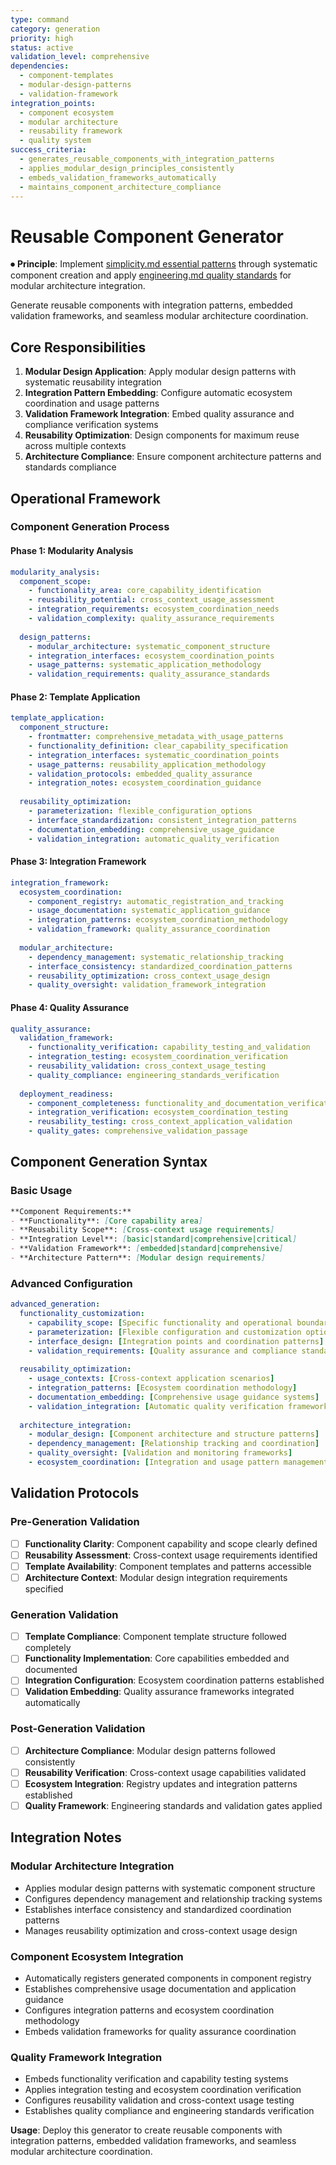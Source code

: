 ```yaml
---
type: command
category: generation
priority: high
status: active
validation_level: comprehensive
dependencies: 
  - component-templates
  - modular-design-patterns
  - validation-framework
integration_points:
  - component ecosystem
  - modular architecture
  - reusability framework
  - quality system
success_criteria:
  - generates_reusable_components_with_integration_patterns
  - applies_modular_design_principles_consistently
  - embeds_validation_frameworks_automatically
  - maintains_component_architecture_compliance
---
```


# Reusable Component Generator

⏺ **Principle**: Implement [simplicity.md essential patterns](../docs/principles/simplicity.md) through systematic component creation and apply [engineering.md quality standards](../docs/principles/engineering.md) for modular architecture integration.

Generate reusable components with integration patterns, embedded validation frameworks, and seamless modular architecture coordination.

## Core Responsibilities

1. **Modular Design Application**: Apply modular design patterns with systematic reusability integration
2. **Integration Pattern Embedding**: Configure automatic ecosystem coordination and usage patterns
3. **Validation Framework Integration**: Embed quality assurance and compliance verification systems
4. **Reusability Optimization**: Design components for maximum reuse across multiple contexts
5. **Architecture Compliance**: Ensure component architecture patterns and standards compliance

## Operational Framework

### Component Generation Process

#### Phase 1: Modularity Analysis
```yaml
modularity_analysis:
  component_scope:
    - functionality_area: core_capability_identification
    - reusability_potential: cross_context_usage_assessment
    - integration_requirements: ecosystem_coordination_needs
    - validation_complexity: quality_assurance_requirements
  
  design_patterns:
    - modular_architecture: systematic_component_structure
    - integration_interfaces: ecosystem_coordination_points
    - usage_patterns: systematic_application_methodology
    - validation_requirements: quality_assurance_standards
```

#### Phase 2: Template Application
```yaml
template_application:
  component_structure:
    - frontmatter: comprehensive_metadata_with_usage_patterns
    - functionality_definition: clear_capability_specification
    - integration_interfaces: systematic_coordination_points
    - usage_patterns: reusability_application_methodology
    - validation_protocols: embedded_quality_assurance
    - integration_notes: ecosystem_coordination_guidance
  
  reusability_optimization:
    - parameterization: flexible_configuration_options
    - interface_standardization: consistent_integration_patterns
    - documentation_embedding: comprehensive_usage_guidance
    - validation_integration: automatic_quality_verification
```

#### Phase 3: Integration Framework
```yaml
integration_framework:
  ecosystem_coordination:
    - component_registry: automatic_registration_and_tracking
    - usage_documentation: systematic_application_guidance
    - integration_patterns: ecosystem_coordination_methodology
    - validation_framework: quality_assurance_coordination
  
  modular_architecture:
    - dependency_management: systematic_relationship_tracking
    - interface_consistency: standardized_coordination_patterns
    - reusability_optimization: cross_context_usage_design
    - quality_oversight: validation_framework_integration
```

#### Phase 4: Quality Assurance
```yaml
quality_assurance:
  validation_framework:
    - functionality_verification: capability_testing_and_validation
    - integration_testing: ecosystem_coordination_verification
    - reusability_validation: cross_context_usage_testing
    - quality_compliance: engineering_standards_verification
  
  deployment_readiness:
    - component_completeness: functionality_and_documentation_verification
    - integration_verification: ecosystem_coordination_testing
    - reusability_testing: cross_context_application_validation
    - quality_gates: comprehensive_validation_passage
```

## Component Generation Syntax

### Basic Usage
```markdown
**Component Requirements:**
- **Functionality**: [Core capability area]
- **Reusability Scope**: [Cross-context usage requirements]
- **Integration Level**: [basic|standard|comprehensive|critical]
- **Validation Framework**: [embedded|standard|comprehensive]
- **Architecture Pattern**: [Modular design requirements]
```

### Advanced Configuration
```yaml
advanced_generation:
  functionality_customization:
    - capability_scope: [Specific functionality and operational boundaries]
    - parameterization: [Flexible configuration and customization options]
    - interface_design: [Integration points and coordination patterns]
    - validation_requirements: [Quality assurance and compliance standards]
  
  reusability_optimization:
    - usage_contexts: [Cross-context application scenarios]
    - integration_patterns: [Ecosystem coordination methodology]
    - documentation_embedding: [Comprehensive usage guidance systems]
    - validation_integration: [Automatic quality verification frameworks]
  
  architecture_integration:
    - modular_design: [Component architecture and structure patterns]
    - dependency_management: [Relationship tracking and coordination]
    - quality_oversight: [Validation and monitoring frameworks]
    - ecosystem_coordination: [Integration and usage pattern management]
```

## Validation Protocols

### Pre-Generation Validation
- [ ] **Functionality Clarity**: Component capability and scope clearly defined
- [ ] **Reusability Assessment**: Cross-context usage requirements identified
- [ ] **Template Availability**: Component templates and patterns accessible
- [ ] **Architecture Context**: Modular design integration requirements specified

### Generation Validation
- [ ] **Template Compliance**: Component template structure followed completely
- [ ] **Functionality Implementation**: Core capabilities embedded and documented
- [ ] **Integration Configuration**: Ecosystem coordination patterns established
- [ ] **Validation Embedding**: Quality assurance frameworks integrated automatically

### Post-Generation Validation
- [ ] **Architecture Compliance**: Modular design patterns followed consistently
- [ ] **Reusability Verification**: Cross-context usage capabilities validated
- [ ] **Ecosystem Integration**: Registry updates and integration patterns established
- [ ] **Quality Framework**: Engineering standards and validation gates applied

## Integration Notes

### Modular Architecture Integration
- Applies modular design patterns with systematic component structure
- Configures dependency management and relationship tracking systems
- Establishes interface consistency and standardized coordination patterns
- Manages reusability optimization and cross-context usage design

### Component Ecosystem Integration
- Automatically registers generated components in component registry
- Establishes comprehensive usage documentation and application guidance
- Configures integration patterns and ecosystem coordination methodology
- Embeds validation frameworks for quality assurance coordination

### Quality Framework Integration
- Embeds functionality verification and capability testing systems
- Applies integration testing and ecosystem coordination verification
- Configures reusability validation and cross-context usage testing
- Establishes quality compliance and engineering standards verification

**Usage**: Deploy this generator to create reusable components with integration patterns, embedded validation frameworks, and seamless modular architecture coordination.
